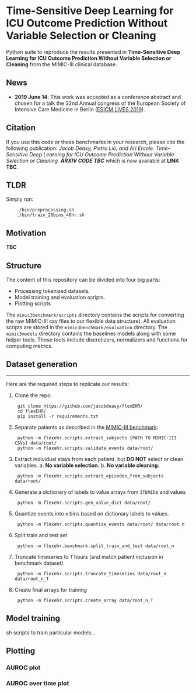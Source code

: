 Time-Sensitive Deep Learning for ICU Outcome Prediction Without Variable Selection or Cleaning
=========

Python suite to reproduce the results presented in **Time-Sensitive Deep Learning for ICU Outcome Prediction Without Variable Selection or Cleaning** from the MIMIC-III clinical database.

## News

* **2019 June 14**: This work was accepted as a conference abstract and chosen for a talk the 32nd Annual congress of the European Society of Intensive Care Medicine in Berlin ([ESICM LIVES 2019](https://www.esicm.org/events/32nd-annual-congress-berlin/)).

## Citation
If you use this code or these benchmarks in your research, please cite the following publication: *Jacob Deasy, Pietro Liò, and Ari Ercole. Time-Sensitive Deep Learning for ICU Outcome Prediction Without Variable Selection or Cleaning. **ARXIV CODE TBC*** which is now available at **LINK TBC**.

## TLDR
Simply run:

        ./bin/preprocessing.sh
        ./bin/train_20bins_48hr.sh

## Motivation

**TBC**

## Structure
The content of this repository can be divided into four big parts:
* Processing tokenized datasets.  
* Model training and evaluation scripts.
* Plotting scripts

The `mimic3benchmark/scripts` directory contains the scripts for converting the raw MIMIC-III csv files to our flexible data structure).
All evaluation scripts are stored in the `mimic3benchmark/evaluation` directory.
The `mimic3models` directory contains the baselines models along with some helper tools.
Those tools include discretizers, normalizers and functions for computing metrics.

## Dataset generation
----
Here are the required steps to replicate our results:
1. Clone the repo:

        git clone https://github.com/jacobdeasy/flexEHR/
        cd flexEHR/
        pip install -r requirements.txt

2. Separate patients as described in the [MIMIC-III benchmark](https://arxiv.org/abs/1703.07771):

        python -m flexehr.scripts.extract_subjects {PATH TO MIMIC-III CSVs} data/root/
        python -m flexehr.scripts.validate_events data/root/

3. Extract individual stays from each patient. but **DO NOT** select or clean variables.
        a. **No variable selection.**
        b. **No variable cleaning.**

        python -m flexehr.scripts.extract_episodes_from_subjects data/root/

4. Generate a dictionary of labels to value arrays from `ITEMID`s and values

        python -m flexehr.scripts.gen_value_dict data/root/

5. Quantize events into `n` bins based on dictionary labels to values.

        python -m flexehr.scripts.quantize_events data/root/ data/root_n

6. Split train and test set

        python -m flexehr.benchmark.split_train_and_test data/root_n

7. Truncate timeseries to `T` hours (and match patient inclusion in benchmark dataset)

        python -m flexehr.scripts.truncate_timeseries data/root_n data/root_n_T

8. Create final arrays for training

        python -m flexehr.scripts.create_array data/root_n_T

## Model training

sh scripts to train particular models...

## Plotting

### AUROC plot

### AUROC over time plot
